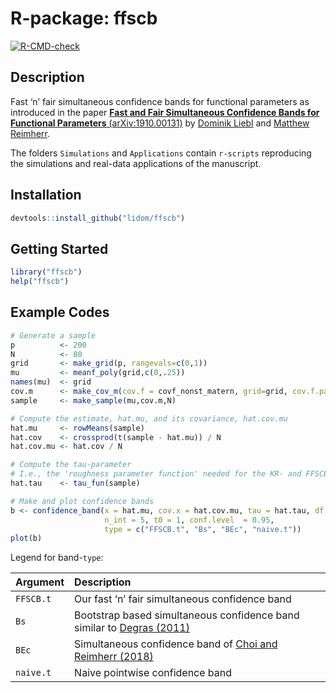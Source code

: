 
<!-- README.md is generated from README.Rmd. Please edit that file -->

# R-package: ffscb

<!-- badges: start -->

[![R-CMD-check](https://github.com/lidom/ffscb/workflows/R-CMD-check/badge.svg)](https://github.com/lidom/ffscb/actions)

<!-- badges: end -->

## Description

Fast ‘n’ fair simultaneous confidence bands for functional parameters as
introduced in the paper [**Fast and Fair Simultaneous Confidence Bands
for Functional Parameters**
(arXiv:1910.00131)](https://arxiv.org/abs/1910.00131) by [Dominik
Liebl](www.dliebl.com) and [Matthew
Reimherr](http://www.personal.psu.edu/mlr36/).

The folders `Simulations` and `Applications` contain `r-scripts`
reproducing the simulations and real-data applications of the
manuscript.

## Installation

``` r
devtools::install_github("lidom/ffscb")
```

## Getting Started

``` r
library("ffscb")
help("ffscb")
```

## Example Codes

``` r
# Generate a sample
p          <- 200 
N          <- 80 
grid       <- make_grid(p, rangevals=c(0,1))
mu         <- meanf_poly(grid,c(0,.25)) 
names(mu)  <- grid
cov.m      <- make_cov_m(cov.f = covf_nonst_matern, grid=grid, cov.f.params=c(2, 1/4, 1/4))
sample     <- make_sample(mu,cov.m,N)

# Compute the estimate, hat.mu, and its covariance, hat.cov.mu
hat.mu     <- rowMeans(sample)
hat.cov    <- crossprod(t(sample - hat.mu)) / N
hat.cov.mu <- hat.cov / N

# Compute the tau-parameter 
# I.e., the 'roughness parameter function' needed for the KR- and FFSCB-bands
hat.tau    <- tau_fun(sample)

# Make and plot confidence bands
b <- confidence_band(x = hat.mu, cov.x = hat.cov.mu, tau = hat.tau, df = N-1,
                     n_int = 5, t0 = 1, conf.level  = 0.95,
                     type = c("FFSCB.t", "Bs", "BEc", "naive.t"))
plot(b)
```

Legend for band-`type`:

| Argument  | Description                                                                                                                                   |
|:----------|:----------------------------------------------------------------------------------------------------------------------------------------------|
| `FFSCB.t` | Our fast ‘n’ fair simultaneous confidence band                                                                                                |
| `Bs`      | Bootstrap based simultaneous confidence band similar to [Degras (2011)](http://www3.stat.sinica.edu.tw/statistica/j21n4/j21n412/j21n412.html) |
| `BEc`     | Simultaneous confidence band of [Choi and Reimherr (2018)](https://rss.onlinelibrary.wiley.com/doi/full/10.1111/rssb.12239)                   |
| `naive.t` | Naive pointwise confidence band                                                                                                               |
